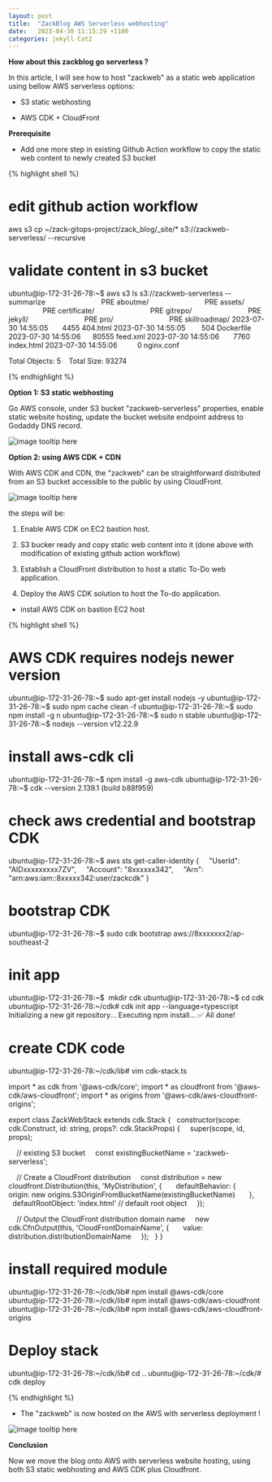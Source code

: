 ```yaml
---
layout: post
title:  "ZackBlog AWS Serverless webhosting"
date:   2023-04-30 11:15:29 +1100
categories: jekyll Cat2
---
```


<b> How about this zackblog go serverless ?</b>

In this article, I will see how to host "zackweb" as a static web application using bellow AWS serverless options:

- S3 static webhosting

- AWS CDK + CloudFront 


<b> Prerequisite </b>

- Add one more step in existing Github Action workflow to copy the static web content to newly created S3 bucket

{% highlight shell %}

# edit github action workflow
aws s3 cp ~/zack-gitops-project/zack_blog/_site/* s3://zackweb-serverless/ --recursive

# validate content in s3 bucket
ubuntu@ip-172-31-26-78:~$ aws s3 ls s3://zackweb-serverless --summarize
                           PRE aboutme/
                           PRE assets/
                           PRE certificate/
                           PRE gitrepo/
                           PRE jekyll/
                           PRE pro/
                           PRE skillroadmap/
2023-07-30 14:55:05       4455 404.html
2023-07-30 14:55:05        504 Dockerfile
2023-07-30 14:55:06      80555 feed.xml
2023-07-30 14:55:06       7760 index.html
2023-07-30 14:55:06          0 nginx.conf

Total Objects: 5
   Total Size: 93274

{% endhighlight %}

<b> Option 1: S3 static webhosting </b>

Go AWS console, under S3 bucket "zackweb-serverless" properties, enable static website hosting, update the bucket website endpoint address to Godaddy DNS record.

![image tooltip here](/assets/serverless2.png)

<b> Option 2: using AWS CDK + CDN </b>

With AWS CDK and CDN, the "zackweb" can be straightforward distributed from an S3 bucket accessible to the public by using CloudFront.

![image tooltip here](/assets/serverless3.png)

the steps will be:

1. Enable AWS CDK on EC2 bastion host.

2. S3 bucker ready and copy static web content into it (done above with modification of existing github action workflow)

3. Establish a CloudFront distribution to host a static To-Do web application.

4. Deploy the AWS CDK solution to host the To-do application.

- install AWS CDK on bastion EC2 host

{% highlight shell %}

# AWS CDK requires nodejs newer version
ubuntu@ip-172-31-26-78:~$ sudo apt-get install nodejs -y
ubuntu@ip-172-31-26-78:~$ sudo npm cache clean -f
ubuntu@ip-172-31-26-78:~$ sudo npm install -g n
ubuntu@ip-172-31-26-78:~$ sudo n stable
ubuntu@ip-172-31-26-78:~$ nodejs --version
v12.22.9

# install aws-cdk cli
ubuntu@ip-172-31-26-78:~$ npm install -g aws-cdk
ubuntu@ip-172-31-26-78:~$ cdk --version
2.139.1 (build b88f959)

# check aws credential and bootstrap CDK
ubuntu@ip-172-31-26-78:~$ aws sts get-caller-identity
{
    "UserId": "AIDxxxxxxxxx7ZV",
    "Account": "8xxxxxx342",
    "Arn": "arn:aws:iam::8xxxxx342:user/zackcdk"
}

# bootstrap CDK
ubuntu@ip-172-31-26-78:~$ sudo cdk bootstrap aws://8xxxxxxx2/ap-southeast-2

# init app
ubuntu@ip-172-31-26-78:~$  mkdir cdk
ubuntu@ip-172-31-26-78:~$ cd cdk
ubuntu@ip-172-31-26-78:~/cdk# cdk init app --language=typescript
Initializing a new git repository...
Executing npm install...
✅ All done!

# create CDK code

ubuntu@ip-172-31-26-78:~/cdk/lib# vim cdk-stack.ts

import * as cdk from '@aws-cdk/core';
import * as cloudfront from '@aws-cdk/aws-cloudfront';
import * as origins from '@aws-cdk/aws-cloudfront-origins';

export class ZackWebStack extends cdk.Stack {
  constructor(scope: cdk.Construct, id: string, props?: cdk.StackProps) {
    super(scope, id, props);

    // existing S3 bucket
    const existingBucketName = 'zackweb-serverless';

    // Create a CloudFront distribution
    const distribution = new cloudfront.Distribution(this, 'MyDistribution', {
      defaultBehavior: {
        origin: new origins.S3OriginFromBucketName(existingBucketName)
      },
      defaultRootObject: 'index.html' // default root object
    });

    // Output the CloudFront distribution domain name
    new cdk.CfnOutput(this, 'CloudFrontDomainName', {
      value: distribution.distributionDomainName
    });
  }
}

# install required module

ubuntu@ip-172-31-26-78:~/cdk/lib# npm install @aws-cdk/core
ubuntu@ip-172-31-26-78:~/cdk/lib# npm install @aws-cdk/aws-cloudfront
ubuntu@ip-172-31-26-78:~/cdk/lib# npm install @aws-cdk/aws-cloudfront-origins

# Deploy stack
ubuntu@ip-172-31-26-78:~/cdk/lib# cd ..
ubuntu@ip-172-31-26-78:~/cdk/# cdk deploy

{% endhighlight %}

- The "zackweb" is now hosted on the AWS with serverless deployment !

![image tooltip here](/assets/serverless4.png)

<b> Conclusion</b>

Now we move the blog onto AWS with serverless website hosting, using both S3 static webhosting and AWS CDK plus Cloudfront. 
